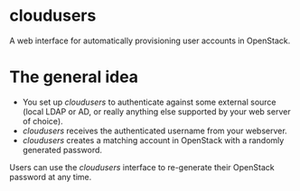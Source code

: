 cloudusers
==========

A web interface for automatically provisioning user accounts in OpenStack.

The general idea
================

- You set up *cloudusers* to authenticate against some external source
  (local LDAP or AD, or really anything else supported by your web
  server of choice).
- *cloudusers* receives the authenticated username from your
  webserver.
- *cloudusers* creates a matching account in OpenStack with a randomly
  generated password.

Users can use the *cloudusers* interface to re-generate their
OpenStack password at any time.

